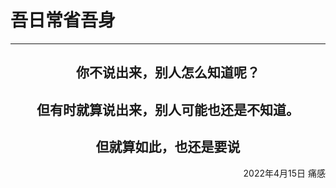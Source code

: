# 吾日常省吾身
***
<center>
<h2>你不说出来，别人怎么知道呢？</h2>
<h2>但有时就算说出来，别人可能也还是不知道。</2h>
<h2>但就算如此，也还是要说</h2>
</center>
<p align="right">2022年4月15日 痛感</p>